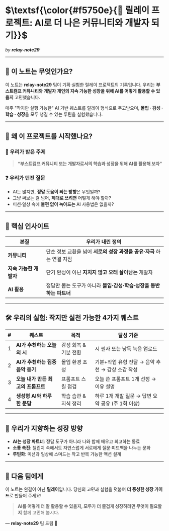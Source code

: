 # **$\textsf{\color{#f5750e}{🤖 릴레이 프로젝트: AI로 더 나은 커뮤니티와 개발자 되기}}$**
_by **relay-note29**_

---

## 📌 이 노트는 무엇인가요?
이 노트는 **relay-note29** 팀이 기획·실험한 릴레이 프로젝트의 기록입니다.
우리는 **부스트캠프 커뮤니티와 개발자 개인의 지속 가능한 성장을 위해 AI를 어떻게 활용할 수 있을지** 고민했습니다.

매주 "작지만 실행 가능한" AI 기반 퀘스트를 릴레이 형식으로 주고받으며,
**몰입 · 감성 · 학습 · 성장**을 모두 챙길 수 있는 루틴을 실험했습니다.

---

## 🧭 왜 이 프로젝트를 시작했나요?

### 🎯 우리가 받은 주제
> **“부스트캠프 커뮤니티 또는 개발자로서의 학습과 성장을 위해 AI를 활용해 보자”**

### ❓ 우리가 던진 질문
- AI는 많지만, **정말 도움이 되는 방향**은 무엇일까?
- 그냥 써보는 걸 넘어, **제대로 쓰려면** 어떻게 해야 할까?
- 미션·일상 속에 **불편 없이 녹아드는** AI 사용법은 없을까?

---

## 🌱 핵심 인사이트

| 본질                  | 우리가 내린 정의                                                                                 |
|----------------------|--------------------------------------------------------------------------------------------------|
| **커뮤니티**          | 단순 정보 교환을 넘어 **서로의 성장 과정을 공유·자극** 하는 연결 지점                                   |
| **지속 가능한 개발자** | 단기 완성이 아닌 **지치지 않고 오래 살아남는** 개발자                                                     |
| **AI 활용**           | 정답만 뽑는 도구가 아니라 **몰입·감성·학습·성장을 동반하는 파트너**                                          |

---

## 🛠️ 우리의 실험: 작지만 실천 가능한 4가지 퀘스트

| # | 퀘스트                                | 목적                  | 달성 기준                                                |
|---|---------------------------------------|-----------------------|----------------------------------------------------------|
| 1 | **AI가 추천하는 오늘의 시**            | 감성 회복 & 기분 전환 | 시 필사 또는 낭독 녹음 업로드                           |
| 2 | **AI가 추천하는 집중 음악 듣기**       | 몰입 환경 조성        | 기분+작업 유형 전달 → 음악 추천 → 감상 소감 작성         |
| 3 | **오늘 내가 만든 최고의 프롬프트**     | 프롬프트 스킬 점검     | 오늘 쓴 프롬프트 1개 선정 → 이유 설명                   |
| 4 | **생성형 AI와 하루 한 문답**           | 학습 습관 & 지식 정리 | 하루 1개 개발 질문 → 답변 요약 공유 (주 1회 이상)        |

---

## 🔭 우리가 지향하는 성장 방향
- **AI는 성장 파트너**: 정답 도구가 아니라 나와 함께 배우고 회고하는 동료
- **소통 촉진**: 챌린지 속에서도 자연스럽게 서로에게 질문·피드백을 나누는 문화
- **루틴화**: 미션과 일상에 스며드는 작고 반복 가능한 액션 설계

---

## 📨 다음 팀에게
이 노트는 완결이 아닌 **릴레이**입니다.
당신의 고민과 실험을 덧붙여 **더 풍성한 성장 가이드**로 만들어 주세요!

> **AI를 어떻게 더 잘 활용할 수 있을지, 모두가 더 즐겁게 성장하려면 무엇이 필요할지** 함께 고민해 봅시다.

— **relay-note29** 팀 드림 🙌